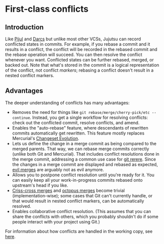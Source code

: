 # First-class conflicts


## Introduction

Like [Pijul](https://pijul.org/) and [Darcs](http://darcs.net/) but unlike most
other VCSs, Jujutsu can record conflicted states in commits. For example, if you
rebase a commit and it results in a conflict, the conflict will be recorded in
the rebased commit and the rebase operation will succeed. You can then resolve
the conflict whenever you want. Conflicted states can be further rebased,
merged, or backed out. Note that what's stored in the commit is a logical
representation of the conflict, not conflict *markers*; rebasing a conflict
doesn't result in a nested conflict markers.


## Advantages

The deeper understanding of conflicts has many advantages:

* Removes the need for things like
  `git rebase/merge/cherry-pick/etc --continue`. Instead, you get a single
  workflow for resolving conflicts: check out the conflicted commit, resolve
  conflicts, and amend.
* Enables the "auto-rebase" feature, where descendants of rewritten commits
  automatically get rewritten. This feature mostly replaces Mercurial's
  [Changeset Evolution](https://www.mercurial-scm.org/wiki/ChangesetEvolution).
* Lets us define the change in a merge commit as being compared to the merged
  parents. That way, we can rebase merge commits correctly (unlike both Git and
  Mercurial). That includes conflict resolutions done in the merge commit,
  addressing a common use case for
  [git rerere](https://git-scm.com/docs/git-rerere).
  Since the changes in a merge commit are displayed and rebased as expected,
  [evil merges](https://git-scm.com/docs/gitglossary/2.22.0#Documentation/gitglossary.txt-aiddefevilmergeaevilmerge)
  are arguably not as evil anymore.
* Allows you to postpone conflict resolution until you're ready for it. You
  can easily keep all your work-in-progress commits rebased onto upstream's head
  if you like.
* [Criss-cross merges](https://stackoverflow.com/questions/26370185/how-do-criss-cross-merges-arise-in-git)
  and [octopus merges](https://git-scm.com/docs/git-merge#Documentation/git-merge.txt-octopus)
  become trivial (implementation-wise); some cases that Git can't currently
  handle, or that would result in nested conflict markers, can be automatically
  resolved.
* Enables collaborative conflict resolution. (This assumes that you can share
  the conflicts with others, which you probably shouldn't do if some people
  interact with your project using Git.)

For information about how conflicts are handled in the working copy, see
[here](working-copy.md#conflicts).
